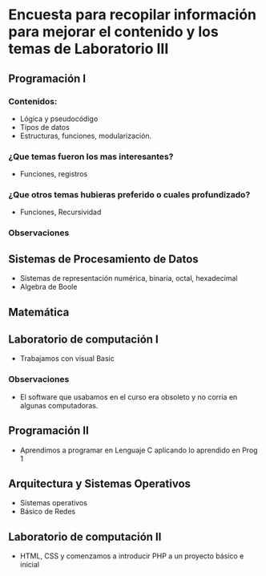 # Encuesta para recopilar información para mejorar el contenido y los temas de Laboratorio III 

## Programación I 
### Contenidos:
* Lógica y pseudocódigo
* Tipos de datos
* Estructuras, funciones, modularización.
### ¿Que temas fueron los mas interesantes?
* Funciones, registros
### ¿Que otros temas hubieras preferido o cuales profundizado?
* Funciones, Recursividad
### Observaciones 


## Sistemas de Procesamiento de Datos
* Sistemas de representación numérica, binaria, octal, hexadecimal
* Algebra de Boole
## Matemática

## Laboratorio de computación I
* Trabajamos con visual Basic
### Observaciones 
* El software que usabamos en el curso era obsoleto y no corria en algunas computadoras.

## Programación II
* Aprendimos a programar en Lenguaje C aplicando lo aprendido en Prog 1

## Arquitectura y Sistemas Operativos
* Sistemas operativos
* Básico de Redes



## Laboratorio de computación II
* HTML, CSS y comenzamos a introducir PHP a un proyecto básico e inicial
